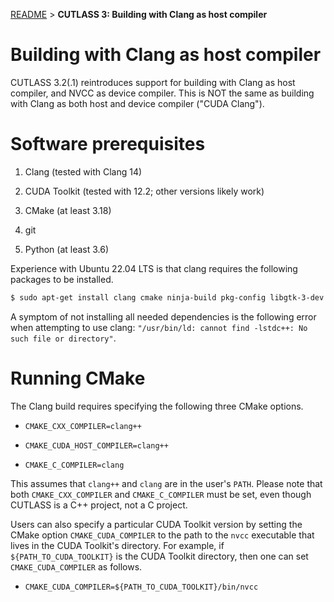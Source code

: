 [README](../README.md#documentation) > **CUTLASS 3: Building with Clang as host compiler**

# Building with Clang as host compiler

CUTLASS 3.2(.1) reintroduces support for building with
Clang as host compiler, and NVCC as device compiler.
This is NOT the same as building with
Clang as both host and device compiler ("CUDA Clang").

# Software prerequisites

1. Clang (tested with Clang 14)

2. CUDA Toolkit (tested with 12.2; other versions likely work)

3. CMake (at least 3.18)

4. git

5. Python (at least 3.6)

Experience with Ubuntu 22.04 LTS is that
clang requires the following packages to be installed.

```bash
$ sudo apt-get install clang cmake ninja-build pkg-config libgtk-3-dev liblzma-dev libstdc++-12-dev
```

A symptom of not installing all needed dependencies
is the following error when attempting to use clang:
`"/usr/bin/ld: cannot find -lstdc++: No such file or directory"`.

# Running CMake

The Clang build requires specifying the following three CMake options.

* `CMAKE_CXX_COMPILER=clang++`
* `CMAKE_CUDA_HOST_COMPILER=clang++`

* `CMAKE_C_COMPILER=clang`

This assumes that `clang++` and `clang` are in the user's `PATH`.
Please note that both `CMAKE_CXX_COMPILER` and `CMAKE_C_COMPILER`
must be set, even though CUTLASS is a C++ project, not a C project.

Users can also specify a particular CUDA Toolkit version
by setting the CMake option `CMAKE_CUDA_COMPILER`
to the path to the `nvcc` executable
that lives in the CUDA Toolkit's directory.  For example,
if `${PATH_TO_CUDA_TOOLKIT}` is the CUDA Toolkit directory,
then one can set `CMAKE_CUDA_COMPILER` as follows.

* `CMAKE_CUDA_COMPILER=${PATH_TO_CUDA_TOOLKIT}/bin/nvcc`
